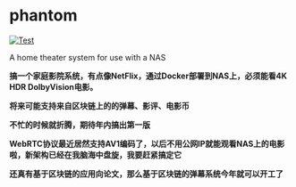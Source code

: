 # phantom

[![Test](https://github.com/gwuhaolin/livego/workflows/Test/badge.svg)](https://github.com/vsmiles/phantom/actions?query=workflow%3ATest)

A home theater system for use with a NAS

**搞一个家庭影院系统，有点像NetFlix，通过Docker部署到NAS上，必须能看4K HDR DolbyVision电影。**

**将来可能支持来自区块链上的的弹幕、影评、电影币**

**不忙的时候就折腾，期待年内搞出第一版**

**WebRTC协议最近居然支持AV1编码了，以后不用公网IP就能观看NAS上的电影啦，新架构已经在我脑海中盘旋，我要赶紧搞定它**

**还真有基于区块链的应用向论文，那么基于区块链的弹幕系统今年就可以开工了**
